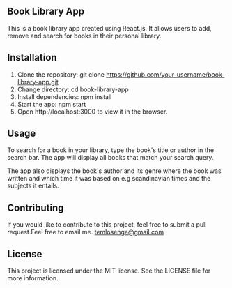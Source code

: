 ## Book Library App
This is a book library app created using React.js. It allows users to add, remove and search for books in their personal library.

## Installation
1. Clone the repository: git clone https://github.com/your-username/book-library-app.git
2. Change directory: cd book-library-app
3. Install dependencies: npm install
4. Start the app: npm start
5. Open http://localhost:3000 to view it in the browser.
## Usage

To search for a book in your library, type the book's title or author in the search bar. The app will display all books that match your search query.

The app also displays the book's author and its genre where the book was written and which time it was based on e.g scandinavian times and the subjects it entails.

## Contributing
If you would like to contribute to this project, feel free to submit a pull request.Feel free to email me. temlosenge@gmail.com

## License
This project is licensed under the MIT license. See the LICENSE file for more information.